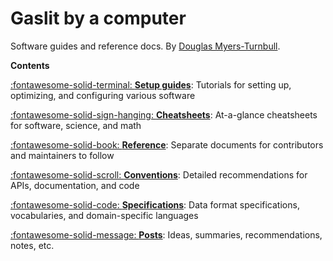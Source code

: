 # Gaslit by a computer

<!--
SPDX-FileCopyrightText: Copyright 2017-2024, Douglas Myers-Turnbull
SPDX-PackageHomePage: https://dmyersturnbull.github.io
SPDX-License-Identifier: CC-BY-SA-4.0
-->

Software guides and reference docs.
By [Douglas Myers-Turnbull](https://dmyersturnbull.com).

<strong class="index">Contents</strong>

[:fontawesome-solid-terminal: **Setup guides**](guide/index.md):
Tutorials for setting up, optimizing, and configuring various software

[:fontawesome-solid-sign-hanging: **Cheatsheets**](cheatsheet/index.md):
At-a-glance cheatsheets for software, science, and math

[:fontawesome-solid-book: **Reference**](ref/index.md):
Separate documents for contributors and maintainers to follow

[:fontawesome-solid-scroll: **Conventions**](convention/index.md):
Detailed recommendations for APIs, documentation, and code

[:fontawesome-solid-code: **Specifications**](spec/index.md):
Data format specifications, vocabularies, and domain-specific languages

[:fontawesome-solid-message: **Posts**](post/index.md):
Ideas, summaries, recommendations, notes, etc.
